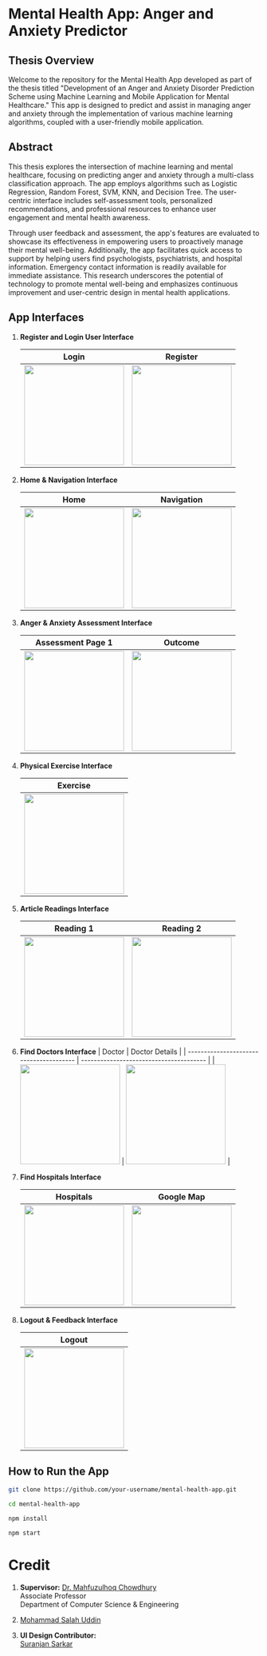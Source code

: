 # Mental Health App: Anger and Anxiety Predictor

## Thesis Overview

Welcome to the repository for the Mental Health App developed as part of the thesis titled "Development of an Anger and Anxiety Disorder Prediction Scheme using Machine Learning and Mobile Application for Mental Healthcare." This app is designed to predict and assist in managing anger and anxiety through the implementation of various machine learning algorithms, coupled with a user-friendly mobile application.

## Abstract

This thesis explores the intersection of machine learning and mental healthcare, focusing on predicting anger and anxiety through a multi-class classification approach. The app employs algorithms such as Logistic Regression, Random Forest, SVM, KNN, and Decision Tree. The user-centric interface includes self-assessment tools, personalized recommendations, and professional resources to enhance user engagement and mental health awareness.

Through user feedback and assessment, the app's features are evaluated to showcase its effectiveness in empowering users to proactively manage their mental well-being. Additionally, the app facilitates quick access to support by helping users find psychologists, psychiatrists, and hospital information. Emergency contact information is readily available for immediate assistance. This research underscores the potential of technology to promote mental well-being and emphasizes continuous improvement and user-centric design in mental health applications.

## App Interfaces

1. **Register and Login User Interface**

   | Login                                                      | Register                                                      |
   | ---------------------------------------------------------- | ------------------------------------------------------------- |
   | <img src="screenshots/login.png" style="width:200px"> | <img src="screenshots/register.png" style="width:200px"> |

2. **Home & Navigation Interface**

   | Home                                                      | Navigation                                                      |
   | --------------------------------------------------------- | --------------------------------------------------------------- |
   | <img src="screenshots/home.png" style="width:200px"> | <img src="screenshots/navigation.png" style="width:200px"> |

3. **Anger & Anxiety Assessment Interface**

   | Assessment Page 1                                               | Outcome                                                       |
   | --------------------------------------------------------------- | ------------------------------------------------------------- |
   | <img src="screenshots/assessment.png" style="width:200px"> | <img src="screenshots/result-1.png" style="width:200px"> |

4. **Physical Exercise Interface**

   | Exercise                                                      |
   | ------------------------------------------------------------- |
   | <img src="screenshots/exercise.png" style="width:200px"> |

5. **Article Readings Interface**

   | Reading 1                                                     | Reading 2                                                       |
   | ------------------------------------------------------------- | --------------------------------------------------------------- |
   | <img src="screenshots/readings.png" style="width:200px"> | <img src="screenshots/readings-2.png" style="width:200px"> |

6. **Find Doctors Interface**
   | Doctor | Doctor Details |
   | --------------------------------------- | --------------------------------------- |
   | <img src="screenshots/doctors.png" style="width:200px"> | <img src="screenshots/doctor-details.png" style="width:200px"> |

7. **Find Hospitals Interface**

   | Hospitals                                                      | Google Map                                                             |
   | -------------------------------------------------------------- | ---------------------------------------------------------------------- |
   | <img src="screenshots/hospitals.png" style="width:200px"> | <img src="screenshots/hospital-location.png" style="width:200px"> |

8. **Logout & Feedback Interface**

   | Logout                                                      |
   | ----------------------------------------------------------- |
   | <img src="screenshots/logout.png" style="width:200px"> |

## How to Run the App

```bash
git clone https://github.com/your-username/mental-health-app.git

cd mental-health-app

npm install

npm start

```

# Credit

1. **Supervisor:**
   [Dr. Mahfuzulhoq Chowdhury](https://www.cuet.ac.bd/members/511)  
   Associate Professor  
   Department of Computer Science & Engineering

2. [Mohammad Salah Uddin](https://github.com/md-Salah)

3. **UI Design Contributor:**  
   [Suranjan Sarkar](https://github.com/suru1849)
